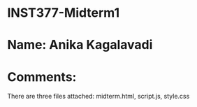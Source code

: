 # INST377-Midterm1

# Name: Anika Kagalavadi

# Comments: 
There are three files attached: midterm.html, script.js, style.css
